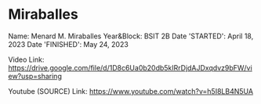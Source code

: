 # Miraballes
Name: Menard M. Miraballes
Year&Block: BSIT 2B
Date 'STARTED': April 18, 2023
Date 'FINISHED': May 24, 2023

Video Link: https://drive.google.com/file/d/1D8c6Ua0b20db5kIRrDjdAJDxqdvz9bFW/view?usp=sharing

Youtube (SOURCE) Link: https://www.youtube.com/watch?v=h5I8LB4N5UA
